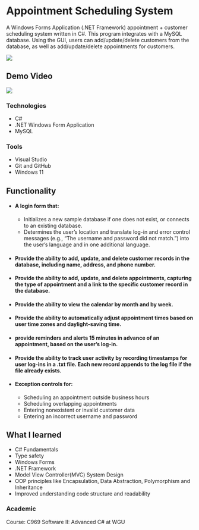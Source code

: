 # Appointment Scheduling System
A Windows Forms Application (.NET Framework) appointment + customer scheduling system written in C#. This program integrates with
a MySQL database. Using the GUI, users can add/update/delete customers from the database, as well as add/update/delete appointments
for customers.

![](https://github.com/IamJesseP/C969Jesse/blob/master/DemoGif.gif)

## Demo Video
<div style="margin:auto;">
    <a href="https://www.loom.com/share/5a4bc554b1ed410580b5319b95110c99">
    </a>
    <a href="https://www.loom.com/share/5a4bc554b1ed410580b5319b95110c99">
      <img style="max-width:300px" src="https://cdn.loom.com/sessions/thumbnails/5a4bc554b1ed410580b5319b95110c99-with-play.gif">
    </a>
  </div>
  
### Technologies
* C#
* .NET Windows Form Application
* MySQL

### Tools
* Visual Studio
* Git and GitHub
* Windows 11


## Functionality
* #### A login form that:
  * Initializes a new sample database if one does not exist, or connects to an existing database.
  * Determines the user’s location and translate log-in and error control messages (e.g., “The username and password did not match.”) into the user’s language and in one additional language.

* #### Provide the ability to add, update, and delete customer records in the database, including name, address, and phone number. 

* #### Provide the ability to add, update, and delete appointments, capturing the type of appointment and a link to the specific customer record in the database.

* #### Provide the ability to view the calendar by month and by week. 

* #### Provide the ability to automatically adjust appointment times based on user time zones and daylight-saving time.

* #### provide reminders and alerts 15 minutes in advance of an appointment, based on the user’s log-in.

* #### Provide the ability to track user activity by recording timestamps for user log-ins in a .txt file. Each new record appends to the log file if the file already exists.

* #### Exception controls for:
  * Scheduling an appointment outside business hours
  * Scheduling overlapping appointments
  * Entering nonexistent or invalid customer data
  * Entering an incorrect username and password
 
## What I learned

* C# Fundamentals
* Type safety
* Windows Forms
* .NET Framework
* Model View Controller(MVC) System Design
* OOP principles like Encapsulation, Data Abstraction, Polymorphism and Inheritance
* Improved understanding code structure and readability

### Academic
Course: C969 Software II: Advanced C# at WGU
